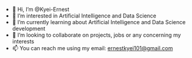 - 👋 Hi, I’m @Kyei-Ernest
- 👀 I’m interested in Artificial Intelligence and Data Science
- 🌱 I’m currently learning about Artificial Intelligence and Data Science development 
- 💞️ I’m looking to collaborate on projects, jobs or any concerning my interests 
- 📫 You can reach me using my email: ernestkyei101@gmail.com

<!---
Kyei-Ernest/Kyei-Ernest is a ✨ special ✨ repository because its `README.md` (this file) appears on your GitHub profile.
You can click the Preview link to take a look at your changes.
--->

